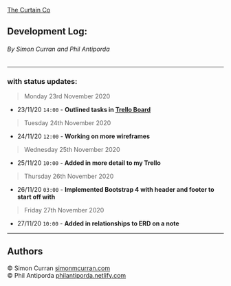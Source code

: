 [The Curtain Co](https://github.com/SimoSultan/curtainco_fe)


## Development Log:
###### By Simon Curran and Phil Antiporda

----

### with status updates:


> Monday 23rd November 2020


- 23/11/20 `14:00` - **Outlined tasks in [Trello Board](https://trello.com/b/JUx9nN3o/drivinglessonmarketplace)**



> Tuesday 24th November 2020

- 24/11/20 `12:00` - **Working on more wireframes**


> Wednesday 25th November 2020

- 25/11/20 `10:00` - **Added in more detail to my Trello**



> Thursday 26th November 2020

- 26/11/20 `03:00` - **Implemented Bootstrap 4 with header and footer to start off with**


> Friday 27th November 2020

- 27/11/20 `10:00` - **Added in relationships to ERD on a note**



----


## Authors

© Simon Curran [simonmcurran.com](https://www.simonmcurran.com/)  
© Phil Antiporda [philantiporda.netlify.com](https://philantiporda.netlify.app/index.html)